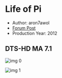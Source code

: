 # Life of Pi

* Author: aron7awol
* [Forum Post](https://www.avsforum.com/threads/bass-eq-for-filtered-movies.2995212/post-57967674)
* Production Year: 2012

## DTS-HD MA 7.1

![img 0](https://i.imgur.com/AyXuuvu.jpg)

![img 1](https://i.imgur.com/fppRv19.png)

